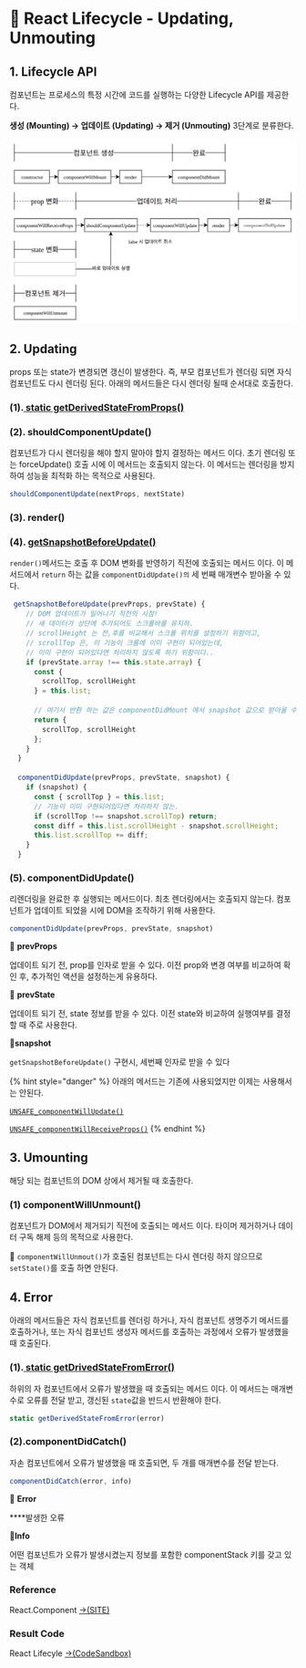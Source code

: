 # 📄 React Lifecycle - Updating, Unmouting

## 1. Lifecycle API 

컴포넌트는 프로세스의 특정 시간에 코드를 실행하는 다양한 Lifecycle API를 제공한다.

**생성 \(Mounting\) →  업데이트 \(Updating\)  → 제거 \(Unmouting\)**  3단계로 분류한다.

![](../.gitbook/assets/screenshot-from-2016-12-10-00-21-26-1%20%281%29.png)

## 2. Updating 

props 또는 state가 변경되면 갱신이 발생한다. 즉, 부모 컴포넌트가 렌더링 되면 자식 컴포넌트도 다시 렌더링 된다. 아래의 메서드들은 다시 렌더링 될때 순서대로 호출한다.

### \(1\).[ static getDerivedStateFromProps\(\)](https://ko.reactjs.org/docs/react-component.html#static-getderivedstatefromprops)

### \(2\). shouldComponentUpdate\(\)

 컴포넌트가 다시 렌더링을 해야 할지 말아야 할지 결정하는 메서드 이다.  초기 렌더링 또는 forceUpdate\(\) 호출 시에 이 메서드는 호출되지 않는다. 이 메서드는 렌더링을 방지하여 성능을 최적화 하는 목적으로 사용된다.

```jsx
shouldComponentUpdate(nextProps, nextState)
```

### \(3\). render\(\)

### \(4\). [getSnapshotBeforeUpdate\(\)](https://reactjs.org/docs/react-component.html#getsnapshotbeforeupdate)

`render()`메서드는 호출 후 DOM 변화를 반영하기 직전에 호출되는 메서드 이다. 이 메서드에서 `return` 하는 값을 `componentDidUpdate()의` 세 번째 매개변수 받아올 수 있다.

```javascript
 getSnapshotBeforeUpdate(prevProps, prevState) {
    // DOM 업데이트가 일어나기 직전의 시점!
    // 새 데이터가 상단에 추가되어도 스크롤바를 유지하.
    // scrollHeight 는 전,후를 비교해서 스크롤 위치를 설정하기 위함이고,
    // scrollTop 은, 이 기능이 크롬에 이미 구현이 되어있는데, 
    // 이미 구현이 되어있다면 처리하지 않도록 하기 위함이다..
    if (prevState.array !== this.state.array) {
      const {
        scrollTop, scrollHeight
      } = this.list;

      // 여기서 반환 하는 값은 componentDidMount 에서 snapshot 값으로 받아올 수 있다.
      return {
        scrollTop, scrollHeight
      };
    }
  }

  componentDidUpdate(prevProps, prevState, snapshot) {
    if (snapshot) {
      const { scrollTop } = this.list;
      // 기능이 이미 구현되어있다면 처리하지 않는.
      if (scrollTop !== snapshot.scrollTop) return; 
      const diff = this.list.scrollHeight - snapshot.scrollHeight;
      this.list.scrollTop += diff;
    }
  }
```

### \(5\). componentDidUpdate\(\)

 리렌더링을 완료한 후 실행되는 메서드이다. 최초 렌더링에서는 호출되지 않는다. 컴포넌트가 업데이트 되었을 시에 DOM을 조작하기 위해 사용한다.

```javascript
componentDidUpdate(prevProps, prevState, snapshot)
```

📝 **prevProps**

업데이트 되기 전, prop를 인자로 받을 수 있다. 이전 prop와 변경 여부를 비교하여 확인 후, 추가적인 액션을 설정하는게 유용하다.

📝 **prevState**

업데이트 되기 전, state 정보를 받을 수 있다. 이전 state와 비교하여 실행여부를 결정할 때 주로 사용한다.

📝**snapshot**

`getSnapshotBeforeUpdate()` 구현시, 세번째 인자로 받을 수 있다

{% hint style="danger" %}
아래의 메서드는 기존에 사용되었지만 이제는 사용해서는 안된다.

[`UNSAFE_componentWillUpdate()`](https://ko.reactjs.org/docs/react-component.html#unsafe_componentwillupdate)

[`UNSAFE_componentWillReceiveProps()`](https://ko.reactjs.org/docs/react-component.html#unsafe_componentwillreceiveprops)
{% endhint %}

## 3. Umounting

해당 되는 컴포넌트의 DOM 상에서 제거될 때 호출한다.

### \(1\) componentWillUnmount\(\)

컴포넌트가 DOM에서 제거되기 직전에 호출되는 메서드 이다. 타이머 제거하거나 데이터 구독 해제 등의 목적으로 사용한다.

🤚 `componentWillUnmout()`가 호출된 컴포넌트는 다시 렌더링 하지 않으므로 `setState()`를 호출 하면 안된다.

## 4. Error 

아래의 메서드들은 자식 컴포넌트를 렌더링 하거나, 자식 컴포넌트 생명주기 메서드를 호출하거나, 또는 자식 컴포넌트 생성자 메서드를 호출하는 과정에서 오류가 발생했을 때 호출된다.

### \(1\).[ static getDrivedStateFromError\(\)](https://ko.reactjs.org/docs/react-component.html#static-getderivedstatefromerror)

하위의 자 컴포넌트에서 오류가 발생했을 때 호출되는 메서드 이다. 이 메서드는 매개변수로 오류를 전달 받고, 갱신된 `state`값을 반드시 반환해야 한다.

```javascript
static getDerivedStateFromError(error)
```

### \(2\).componentDidCatch\(\)

자손 컴포넌트에서 오류가 발생했을 때 호출되면, 두 개를 매개변수를 전달 받는다.

```jsx
componentDidCatch(error, info)
```

📝 **Error**

 ****발생한 오류

📝**Info**

어떤 컴포넌트가 오류가 발생시켰는지 정보를 포함한 componentStack 키를 갖고 있는 객체

### Reference <a id="reference"></a>

React.Component [→\(SITE\)](https://ko.reactjs.org/docs/react-component.html)

### Result Code 

React Lifecyle [→\(CodeSandbox\)](https://codesandbox.io/s/react-lifecycle-o8ezm?file=/src/components/Counter.jsx)





